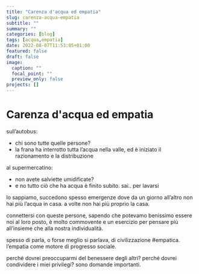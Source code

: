 ```yaml
---
title: "Carenza d'acqua ed empatia"
slug: carenza-acqua-empatia
subtitle: ""
summary: ""
categories: [blog]
tags: [acqua,empatia]
date: 2022-08-07T11:53:05+01:00
featured: false
draft: false
image:
  caption: ""
  focal_point: ""
  preview_only: false
projects: []
---
```

# Carenza d'acqua ed empatia
sull’autobus:
- chi sono tutte quelle persone?
- la frana ha interrotto tutta l’acqua nella valle, ed è iniziato il razionamento e la distribuzione

al supermercatino:
- non avete salviette umidificate?
- e no tutto ciò che ha acqua è finito subito. sai.. per lavarsi

lo sappiamo, succedono spesso emergenze dove da un giorno all’altro non hai più l’acqua in casa. a volte non hai più proprio la casa. 

connettersi con queste persone, sapendo che potevamo benissimo essere noi al loro posto, è molto commovente e un esercizio per pensare più all’insieme che alla nostra individualità. 

spesso di parla, o forse meglio si parlava, di civilizzazione #empatica. l’empatia come motore di progresso sociale. 

perché dovrei preoccuparmi del benessere degli altri? perché dovrei condividere i miei privilegi? sono domande importanti.